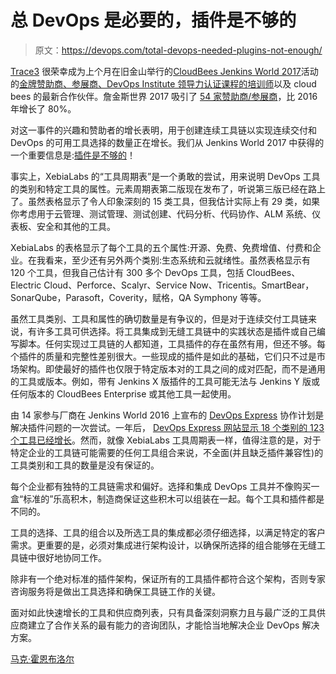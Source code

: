 # 总 DevOps 是必要的，插件是不够的

> 原文：<https://devops.com/total-devops-needed-plugins-not-enough/>

[Trace3](http://trace3.com) 很荣幸成为上个月在旧金山举行的[CloudBees Jenkins World 2017](https://www.cloudbees.com/jenkinsworld/home)活动的[金牌赞助商、参展商、DevOps Institute 领导力认证课程的培训师](https://www.youtube.com/watch?v=UGy22ddIJZ8)以及 cloud bees 的最新合作伙伴。詹金斯世界 2017 吸引了 [54 家赞助商/参展商](https://www.cloudbees.com/jenkinsworld/sponsors)，比 2016 年增长了 80%。

对这一事件的兴趣和赞助者的增长表明，用于创建连续工具链以实现连续交付和 DevOps 的可用工具选择的数量正在增长。我们从 Jenkins World 2017 中获得的一个重要信息是:[插件是不够的](https://trace3.com/devops/)！

事实上，XebiaLabs 的“工具周期表”是一个勇敢的尝试，用来说明 DevOps 工具的类别和特定工具的属性。元素周期表第二版现在发布了，听说第三版已经在路上了。虽然表格显示了令人印象深刻的 15 类工具，但我估计实际上有 29 类，如果你考虑用于云管理、测试管理、测试创建、代码分析、代码协作、ALM 系统、仪表板、安全和其他的工具。

XebiaLabs 的表格显示了每个工具的五个属性:开源、免费、免费增值、付费和企业。在我看来，至少还有另外两个类别:生态系统和云就绪性。虽然表格显示有 120 个工具，但我自己估计有 300 多个 DevOps 工具，包括 CloudBees、Electric Cloud、Perforce、Scalyr、Service Now、Tricentis。SmartBear，SonarQube，Parasoft，Coverity，赋格，QA Symphony 等等。

虽然工具类别、工具和属性的确切数量是有争议的，但是对于连续交付工具链来说，有许多工具可供选择。将工具集成到无缝工具链中的实践状态是插件或自己编写脚本。任何实现过工具链的人都知道，工具插件的存在虽然有用，但还不够。每个插件的质量和完整性差别很大。一些现成的插件是如此的基础，它们只不过是市场架构。即使最好的插件也仅限于特定版本对的工具之间的成对匹配，而不是通用的工具或版本。例如，带有 Jenkins X 版插件的工具可能无法与 Jenkins Y 版或任何版本的 CloudBees Enterprise 或其他工具一起使用。

由 14 家参与厂商在 Jenkins World 2016 上宣布的 [DevOps Express](https://devops.com/introducing-devops-express/) 协作计划是解决插件问题的一次尝试。一年后， [DevOps Express 网站显示 18 个类别的 123 个工具已经增长](https://www.devops-express.com/the-ecosystem/)。然而，就像 XebiaLabs 工具周期表一样，值得注意的是，对于特定企业的工具链可能需要的任何工具组合来说，不全面(并且缺乏插件兼容性)的工具类别和工具的数量是没有保证的。

每个企业都有独特的工具链需求和偏好。选择和集成 DevOps 工具并不像购买一盒“标准的”乐高积木，制造商保证这些积木可以组装在一起。每个工具和插件都是不同的。

工具的选择、工具的组合以及所选工具的集成都必须仔细选择，以满足特定的客户需求。更重要的是，必须对集成进行架构设计，以确保所选择的组合能够在无缝工具链中很好地协同工作。

除非有一个绝对标准的插件架构，保证所有的工具插件都符合这个架构，否则专家咨询服务将是做出工具选择和确保工具链工作的关键。

面对如此快速增长的工具和供应商列表，只有具备深刻洞察力且与最广泛的工具供应商建立了合作关系的最有能力的咨询团队，才能恰当地解决企业 DevOps 解决方案。

[马克·霍恩布洛尔](https://devops.com/author/marc-hornbeek/)